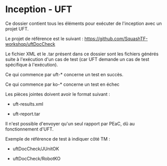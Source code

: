 # Inception - UFT

Ce dossier contient tous les éléments pour exécuter de l'inception avec un projet UFT.

Le projet de référence est le suivant : https://github.com/SquashTF-workshop/uftDocCheck

Le fichier XML et le .tar présent dans ce dossier sont les fichiers générés suite à l'exécution
d'un cas de test (car UFT demande un cas de test spécifique à l'exécution).

Ce qui commence par uft-* concerne un test en succès.

Ce qui commence par ko-* concerne un test en échec

Les pièces jointes doivent avoir le format suivant :

* uft-results.xml

* uft-report.tar

Il n'est possible d'envoyer qu'un seul rapport par PEaC, dû au fonctionnement d'UFT.

Exemple de référence de test à indiquer côté TM : 

* uftDocCheck/JUnitOK

* uftDocCheck/RobotKO